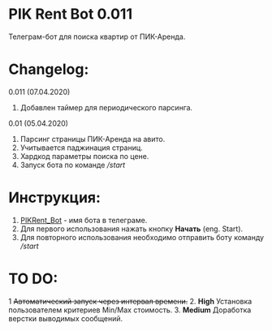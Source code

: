 # PIK Rent Bot 0.011
Телеграм-бот для поиска квартир от ПИК-Аренда.

# Changelog:

0.011 (07.04.2020)
1. Добавлен таймер для периодического парсинга.

0.01 (05.04.2020)
1. Парсинг страницы ПИК-Аренда на авито.
2. Учитывается паджинация страниц.
3. Хардкод параметры поиска по цене.
4. Запуск бота по команде _/start_

# Инструкция:
1. [PIKRent_Bot](https://t.me/PIKRent_Bot) - имя бота в телеграме.
2. Для первого использования нажать кнопку __Начать__ (eng. Start).
3. Для повторного использования необходимо отправить боту команду _/start_

# TO DO:
1 ~~Автоматический запуск через интервал времени.~~
2. __High__ Установка пользователем критериев Min/Max стоимость.
3. __Medium__ Доработка верстки выводимых сообщений.
